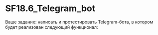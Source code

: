 # SF18.6_Telegram_bot
Ваше задание: написать и протестировать Telegram-бота, в котором будет реализован следующий функционал:
